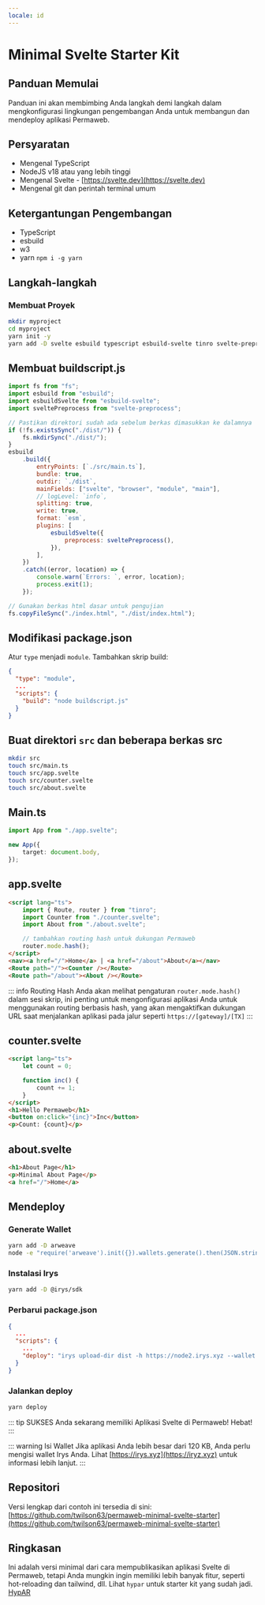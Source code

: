 ```yaml
---
locale: id
---
```


# Minimal Svelte Starter Kit

## Panduan Memulai

Panduan ini akan membimbing Anda langkah demi langkah dalam mengkonfigurasi lingkungan pengembangan Anda untuk membangun dan mendeploy aplikasi Permaweb.

## Persyaratan

-   Mengenal TypeScript
-   NodeJS v18 atau yang lebih tinggi
-   Mengenal Svelte - [https://svelte.dev](https://svelte.dev)
-   Mengenal git dan perintah terminal umum

## Ketergantungan Pengembangan

-   TypeScript
-   esbuild
-   w3
-   yarn `npm i -g yarn`

## Langkah-langkah

### Membuat Proyek

```sh
mkdir myproject
cd myproject
yarn init -y
yarn add -D svelte esbuild typescript esbuild-svelte tinro svelte-preprocess
```

## Membuat buildscript.js

```js
import fs from "fs";
import esbuild from "esbuild";
import esbuildSvelte from "esbuild-svelte";
import sveltePreprocess from "svelte-preprocess";

// Pastikan direktori sudah ada sebelum berkas dimasukkan ke dalamnya
if (!fs.existsSync("./dist/")) {
	fs.mkdirSync("./dist/");
}
esbuild
	.build({
		entryPoints: [`./src/main.ts`],
		bundle: true,
		outdir: `./dist`,
		mainFields: ["svelte", "browser", "module", "main"],
		// logLevel: `info`,
		splitting: true,
		write: true,
		format: `esm`,
		plugins: [
			esbuildSvelte({
				preprocess: sveltePreprocess(),
			}),
		],
	})
	.catch((error, location) => {
		console.warn(`Errors: `, error, location);
		process.exit(1);
	});

// Gunakan berkas html dasar untuk pengujian
fs.copyFileSync("./index.html", "./dist/index.html");
```

## Modifikasi package.json

Atur `type` menjadi `module`.
Tambahkan skrip build:

```json
{
  "type": "module",
  ...
  "scripts": {
    "build": "node buildscript.js"
  }
}
```

## Buat direktori `src` dan beberapa berkas src

```sh
mkdir src
touch src/main.ts
touch src/app.svelte
touch src/counter.svelte
touch src/about.svelte
```

## Main.ts

```ts
import App from "./app.svelte";

new App({
	target: document.body,
});
```

## app.svelte

```html
<script lang="ts">
	import { Route, router } from "tinro";
	import Counter from "./counter.svelte";
	import About from "./about.svelte";

	// tambahkan routing hash untuk dukungan Permaweb
	router.mode.hash();
</script>
<nav><a href="/">Home</a> | <a href="/about">About</a></nav>
<Route path="/"><Counter /></Route>
<Route path="/about"><About /></Route>
```

::: info Routing Hash
Anda akan melihat pengaturan `router.mode.hash()` dalam sesi skrip, ini penting untuk mengonfigurasi aplikasi Anda untuk menggunakan routing berbasis hash, yang akan mengaktifkan dukungan URL saat menjalankan aplikasi pada jalur seperti `https://[gateway]/[TX]`
:::

## counter.svelte

```html
<script lang="ts">
	let count = 0;

	function inc() {
		count += 1;
	}
</script>
<h1>Hello Permaweb</h1>
<button on:click="{inc}">Inc</button>
<p>Count: {count}</p>
```

## about.svelte

```html
<h1>About Page</h1>
<p>Minimal About Page</p>
<a href="/">Home</a>
```

## Mendeploy

### Generate Wallet

```sh
yarn add -D arweave
node -e "require('arweave').init({}).wallets.generate().then(JSON.stringify).then(console.log.bind(console))" > wallet.json
```

### Instalasi Irys

```sh
yarn add -D @irys/sdk
```

### Perbarui package.json

```json
{
  ...
  "scripts": {
    ...
    "deploy": "irys upload-dir dist -h https://node2.irys.xyz --wallet ./wallet.json -c arweave --index-file index.html --no-confirmation"
  }
}
```

### Jalankan deploy

```sh
yarn deploy
```

::: tip SUKSES
Anda sekarang memiliki Aplikasi Svelte di Permaweb! Hebat!
:::

::: warning Isi Wallet
Jika aplikasi Anda lebih besar dari 120 KB, Anda perlu mengisi wallet Irys Anda. Lihat [https://irys.xyz](https://iryz.xyz) untuk informasi lebih lanjut.
:::

## Repositori

Versi lengkap dari contoh ini tersedia di sini: [https://github.com/twilson63/permaweb-minimal-svelte-starter](https://github.com/twilson63/permaweb-minimal-svelte-starter)

## Ringkasan

Ini adalah versi minimal dari cara mempublikasikan aplikasi Svelte di Permaweb, tetapi Anda mungkin ingin memiliki lebih banyak fitur, seperti hot-reloading dan tailwind, dll. Lihat `hypar` untuk starter kit yang sudah jadi. [HypAR](https://github.com/twilson63/hypar)
